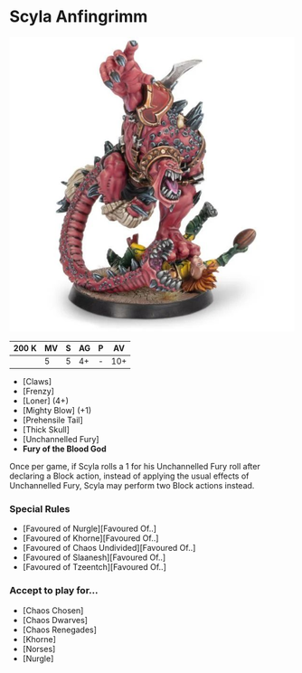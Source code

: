 # Scyla Anfingrimm

![](../media/starplayers/BBScylaAnfinngrimmLead.jpg)

| 200 K  | MV | S | AG | P | AV |
| --- | --- | --- | --- | --- | --- |
| | 5 | 5 | 4+ | - | 10+ |

* [Claws]
* [Frenzy]
* [Loner] (4+)
* [Mighty Blow] (+1)
* [Prehensile Tail]
* [Thick Skull]
* [Unchannelled Fury]
* **Fury of the Blood God**

Once per game, if Scyla rolls a 1 for his Unchannelled Fury roll after declaring a Block action, instead of applying the usual effects of Unchannelled Fury, Scyla may perform two Block actions instead.


### Special Rules
* [Favoured of Nurgle][Favoured Of..]
* [Favoured of Khorne][Favoured Of..]
* [Favoured of Chaos Undivided][Favoured Of..]
* [Favoured of Slaanesh][Favoured Of..]
* [Favoured of Tzeentch][Favoured Of..]

### Accept to play for...
* [Chaos Chosen]
* [Chaos Dwarves]
* [Chaos Renegades]
* [Khorne]
* [Norses]
* [Nurgle]
